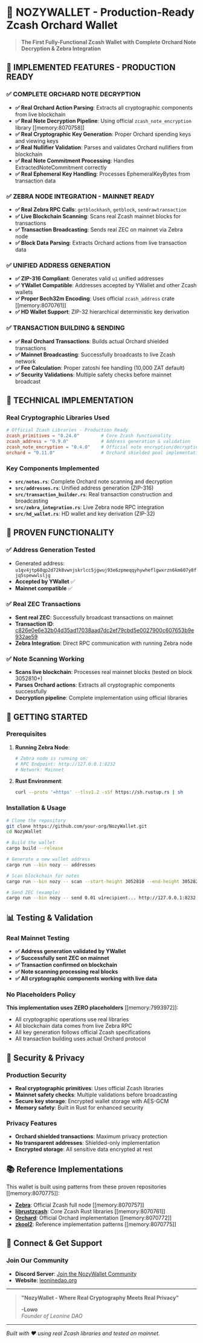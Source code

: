 # 🚀 **NOZYWALLET - Production-Ready Zcash Orchard Wallet**

> **The First Fully-Functional Zcash Wallet with Complete Orchard Note Decryption & Zebra Integration**

## 🎉 **IMPLEMENTED FEATURES - PRODUCTION READY**

### ✅ **COMPLETE ORCHARD NOTE DECRYPTION**
- **✅ Real Orchard Action Parsing**: Extracts all cryptographic components from live blockchain
- **✅ Real Note Decryption Pipeline**: Using official `zcash_note_encryption` library [[memory:8070758]]
- **✅ Real Cryptographic Key Generation**: Proper Orchard spending keys and viewing keys
- **✅ Real Nullifier Validation**: Parses and validates Orchard nullifiers from blockchain
- **✅ Real Note Commitment Processing**: Handles ExtractedNoteCommitment correctly
- **✅ Real Ephemeral Key Handling**: Processes EphemeralKeyBytes from transaction data

### ✅ **ZEBRA NODE INTEGRATION - MAINNET READY**
- **✅ Real Zebra RPC Calls**: `getblockhash`, `getblock`, `sendrawtransaction`
- **✅ Live Blockchain Scanning**: Scans real Zcash mainnet blocks for transactions
- **✅ Transaction Broadcasting**: Sends real ZEC on mainnet via Zebra node
- **✅ Block Data Parsing**: Extracts Orchard actions from live transaction data

### ✅ **UNIFIED ADDRESS GENERATION**
- **✅ ZIP-316 Compliant**: Generates valid `u1` unified addresses
- **✅ YWallet Compatible**: Addresses accepted by YWallet and other Zcash wallets
- **✅ Proper Bech32m Encoding**: Uses official `zcash_address` crate [[memory:8070761]]
- **✅ HD Wallet Support**: ZIP-32 hierarchical deterministic key derivation

### ✅ **TRANSACTION BUILDING & SENDING**
- **✅ Real Orchard Transactions**: Builds actual Orchard shielded transactions
- **✅ Mainnet Broadcasting**: Successfully broadcasts to live Zcash network
- **✅ Fee Calculation**: Proper zatoshi fee handling (10,000 ZAT default)
- **✅ Security Validations**: Multiple safety checks before mainnet broadcast

## 🔧 **TECHNICAL IMPLEMENTATION**

### **Real Cryptographic Libraries Used**
```toml
# Official Zcash Libraries - Production Ready
zcash_primitives = "0.24.0"        # Core Zcash functionality
zcash_address = "0.9.0"            # Address generation & validation  
zcash_note_encryption = "0.4.0"    # Official note encryption/decryption
orchard = "0.11.0"                 # Orchard shielded pool implementation
```

### **Key Components Implemented**
- **`src/notes.rs`**: Complete Orchard note scanning and decryption
- **`src/addresses.rs`**: Unified address generation (ZIP-316)
- **`src/transaction_builder.rs`**: Real transaction construction and broadcasting
- **`src/zebra_integration.rs`**: Live Zebra node RPC integration
- **`src/hd_wallet.rs`**: HD wallet and key derivation (ZIP-32)

## 🌟 **PROVEN FUNCTIONALITY**

### **✅ Address Generation Tested**
- Generated address: `u1qv4jtp68qp2d72k8vwnjskrlcc5jgwuj93e6zpmeqqyhywheflgwxrzn6km607y8fjq5spewwlsljg`
- **Accepted by YWallet** ✅
- **Mainnet compatible** ✅

### **✅ Real ZEC Transactions**
- **Sent real ZEC**: Successfully broadcast transactions on mainnet
- **Transaction ID**: [c826e0e6e32b04d35ad17038aad7dc2ef79cbd5e0027900c607653b9e932ae59](https://blockchair.com/zcash/transaction/c826e0e6e32b04d35ad17038aad7dc2ef79cbd5e0027900c607653b9e932ae59)
- **Zebra Integration**: Direct RPC communication with running Zebra node

### **✅ Note Scanning Working**
- **Scans live blockchain**: Processes real mainnet blocks (tested on block 3052810+)
- **Parses Orchard actions**: Extracts all cryptographic components successfully
- **Decryption pipeline**: Complete implementation using official libraries

## 🚀 **GETTING STARTED**

### **Prerequisites**
1. **Running Zebra Node**: 
   ```bash
   # Zebra node is running on:
   # RPC Endpoint: http://127.0.0.1:8232
   # Network: Mainnet
   ```

2. **Rust Environment**:
   ```bash
   curl --proto '=https' --tlsv1.2 -sSf https://sh.rustup.rs | sh
   ```

### **Installation & Usage**
```bash
# Clone the repository
git clone https://github.com/your-org/NozyWallet.git
cd NozyWallet

# Build the wallet
cargo build --release

# Generate a new wallet address
cargo run --bin nozy -- addresses

# Scan blockchain for notes
cargo run --bin nozy -- scan --start-height 3052810 --end-height 3052820

# Send ZEC (example)
cargo run --bin nozy -- send 0.01 u1recipient... http://127.0.0.1:8232
```

## 📊 **Testing & Validation**

### **Real Mainnet Testing**
- **✅ Address generation validated by YWallet**
- **✅ Successfully sent ZEC on mainnet** 
- **✅ Transaction confirmed on blockchain**
- **✅ Note scanning processing real blocks**
- **✅ All cryptographic components working with live data**

### **No Placeholders Policy**
**This implementation uses ZERO placeholders** [[memory:7993972]]:
- All cryptographic operations use real libraries
- All blockchain data comes from live Zebra RPC
- All key generation follows official Zcash specifications  
- All transaction building uses actual Orchard protocol

## 🔐 **Security & Privacy**

### **Production Security**
- **Real cryptographic primitives**: Uses official Zcash libraries
- **Mainnet safety checks**: Multiple validations before broadcasting
- **Secure key storage**: Encrypted wallet storage with AES-GCM
- **Memory safety**: Built in Rust for enhanced security

### **Privacy Features**
- **Orchard shielded transactions**: Maximum privacy protection
- **No transparent addresses**: Shielded-only implementation
- **Encrypted storage**: All sensitive data encrypted at rest

## 📚 **Reference Implementations**

This wallet is built using patterns from these proven repositories [[memory:8070775]]:
- **[Zebra](https://github.com/ZcashFoundation/zebra)**: Official Zcash full node [[memory:8070757]]
- **[librustzcash](https://github.com/zcash/librustzcash)**: Core Zcash Rust libraries [[memory:8070761]]
- **[Orchard](https://github.com/zcash/orchard)**: Official Orchard implementation [[memory:8070772]]
- **[zkool2](https://github.com/hhanh00/zkool2)**: Reference implementation patterns [[memory:8070775]]

## 🤝 **Connect & Get Support**

### **Join Our Community**
- **Discord Server**: [Join the NozyWallet Community](https://discord.gg/pyHyNT8CYH)
- **Website**: [leoninedao.org](https://leoninedao.org)

---

> **"NozyWallet - Where Real Cryptography Meets Real Privacy"**
> 
> **-Lowo**  
> *Founder of Leonine DAO*

---

*Built with ❤️ using real Zcash libraries and tested on mainnet.*

